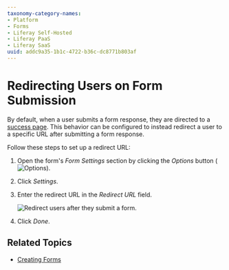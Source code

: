 ```yaml
---
taxonomy-category-names:
- Platform
- Forms
- Liferay Self-Hosted
- Liferay PaaS
- Liferay SaaS
uuid: addc9a35-1b1c-4722-b36c-dc8771b803af
---
```

# Redirecting Users on Form Submission

By default, when a user submits a form response, they are directed to a [success page](../creating-and-managing-forms/creating-forms.md#adding-a-success-page). This behavior can be configured to instead redirect a user to a specific URL after submitting a form response.

Follow these steps to set up a redirect URL:

1. Open the form's _Form Settings_ section by clicking the *Options* button (![Options](../../../images/icon-actions.png)).
1. Click _Settings_.
1. Enter the redirect URL in the _Redirect URL_ field.

    ![Redirect users after they submit a form.](./redirecting-users-on-form-submission/images/01.png)

1. Click _Done_.

## Related Topics

* [Creating Forms](../creating-and-managing-forms/creating-forms.md)

